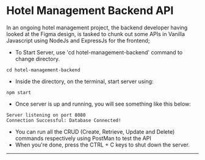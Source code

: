 # Hotel Management Backend API

In an ongoing hotel management project, the backend developer having looked at the Figma design, is tasked to chunk out some APIs in Vanilla Javascript using NodeJs and ExpressJs for the frontend;

* To Start Server, use 'cd hotel-management-backend' command to change directory.
```
cd hotel-management-backend
```
* Inside the directory, on the terminal, start server using: 
```
npm start
```
* Once server is up and running, you will see something like this below:
```
Server listening on port 8080
Connection Successful: Database Connected!
```
* You can run all the CRUD (Create, Retrieve, Update and Delete) commands respectively using PostMan to test the API
* When you're done, press the CTRL + C keys to shut down the server.
<hr>